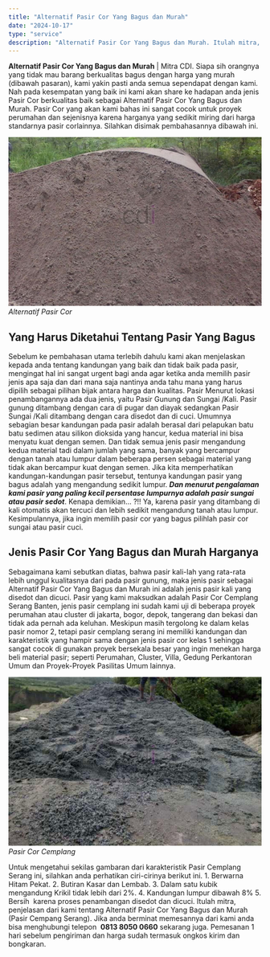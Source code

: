 ```yaml
---
title: "Alternatif Pasir Cor Yang Bagus dan Murah"
date: "2024-10-17"
type: "service"
description: "Alternatif Pasir Cor Yang Bagus dan Murah. Itulah mitra, penjelasan dari kami tentang Alternatif Pasir Cor Yang Bagus dan Murah (Pasir Cempang Serang). Jika..."
---
```


**Alternatif Pasir Cor Yang Bagus dan Murah** | Mitra CDI. Siapa sih orangnya yang tidak mau barang berkualitas bagus dengan harga yang murah (dibawah pasaran), kami yakin pasti anda semua sependapat dengan kami. Nah pada kesempatan yang baik ini kami akan share ke hadapan anda jenis Pasir Cor berkualitas baik sebagai Alternatif Pasir Cor Yang Bagus dan Murah. Pasir Cor yang akan kami bahas ini sangat cocok untuk proyek perumahan dan sejenisnya karena harganya yang sedikit miring dari harga standarnya pasir corlainnya. Silahkan disimak pembahasannya dibawah ini.

![Alternatif Pasir Cor](/images/blog/pasir-cuci.jpg)
*Alternatif Pasir Cor*

 ## Yang Harus Diketahui Tentang Pasir Yang Bagus
    
Sebelum ke pembahasan utama terlebih dahulu kami akan menjelaskan kepada anda tentang kandungan yang baik dan tidak baik pada pasir, mengingat hal ini sangat urgent bagi anda agar ketika anda memilih pasir jenis apa saja dan dari mana saja nantinya anda tahu mana yang harus dipilih sebagai pilihan bijak antara harga dan kualitas.
Pasir Menurut lokasi penambangannya ada dua jenis, yaitu Pasir Gunung dan Sungai /Kali. Pasir gunung ditambang dengan cara di pugar dan diayak sedangkan Pasir Sungai /Kali ditambang dengan cara disedot dan di cuci. Umumnya sebagian besar kandungan pada pasir adalah berasal dari pelapukan batu batu sedimen atau silikon dioksida yang hancur, kedua material ini bisa menyatu kuat dengan semen. Dan tidak semua jenis pasir mengandung kedua material tadi dalam jumlah yang sama, banyak yang bercampur dengan tanah atau lumpur dalam beberapa persen sebagai material yang tidak akan bercampur kuat dengan semen. Jika kita memperhatikan kandungan-kandungan pasir tersebut, tentunya kandungan pasir yang bagus adalah yang mengandung sedikit lumpur. **_Dan menurut pengalaman kami pasir yang paling kecil persentase lumpurnya adalah pasir sungai atau pasir sedot_**. Kenapa demikian... ?!! Ya, karena pasir yang ditambang di kali otomatis akan tercuci dan lebih sedikit mengandung tanah atau lumpur. Kesimpulannya, jika ingin memilih pasir cor yang bagus pilihlah pasir cor sungai atau pasir cuci.

 ## Jenis Pasir Cor Yang Bagus dan Murah Harganya
    
Sebagaimana kami sebutkan diatas, bahwa pasir kali-lah yang rata-rata lebih unggul kualitasnya dari pada pasir gunung, maka jenis pasir sebagai Alternatif Pasir Cor Yang Bagus dan Murah ini adalah jenis pasir kali yang disedot dan dicuci. Pasir yang kami maksudkan adalah Pasir Cor Cemplang Serang Banten, jenis pasir cemplang ini sudah kami uji di beberapa proyek perumahan atau cluster di jakarta, bogor, depok, tangerang dan bekasi dan tidak ada pernah ada keluhan. Meskipun masih tergolong ke dalam kelas pasir nomor 2, tetapi pasir cemplang serang ini memiliki kandungan dan karakteristik yang hampir sama dengan jenis pasir cor kelas 1 sehingga sangat cocok di gunakan proyek bersekala besar yang ingin menekan harga beli material pasir; seperti Perumahan, Cluster, Villa, Gedung Perkantoran Umum dan Proyek-Proyek Pasilitas Umum lainnya.

![Pasir Cor Cemplang](/images/blog/pasir-cor-serang.jpg)
*Pasir Cor Cemplang*

Untuk mengetahui sekilas gambaran dari karakteristik Pasir Cemplang Serang ini, silahkan anda perhatikan ciri-cirinya berikut ini.
1\. Berwarna Hitam Pekat.
2\. Butiran Kasar dan Lembab.
3\. Dalam satu kubik mengandung Krikil tidak lebih dari 2%.
4\. Kandungan lumpur dibawah 8%
5\. Bersih  karena proses penambangan disedot dan dicuci.
Itulah mitra, penjelasan dari kami tentang Alternatif Pasir Cor Yang Bagus dan Murah (Pasir Cempang Serang). Jika anda berminat memesannya dari kami anda bisa menghubungi telepon  **0813 8050 0660** sekarang juga. Pemesanan 1 hari sebelum pengiriman dan harga sudah termasuk ongkos kirim dan bongkaran.
